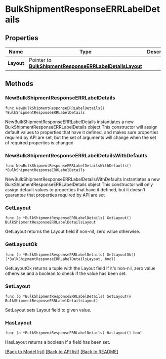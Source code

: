 # BulkShipmentResponseERRLabelDetails

## Properties

Name | Type | Description | Notes
------------ | ------------- | ------------- | -------------
**Layout** | Pointer to [**BulkShipmentResponseERRLabelDetailsLayout**](BulkShipmentResponseERRLabelDetailsLayout.md) |  | [optional] 

## Methods

### NewBulkShipmentResponseERRLabelDetails

`func NewBulkShipmentResponseERRLabelDetails() *BulkShipmentResponseERRLabelDetails`

NewBulkShipmentResponseERRLabelDetails instantiates a new BulkShipmentResponseERRLabelDetails object
This constructor will assign default values to properties that have it defined,
and makes sure properties required by API are set, but the set of arguments
will change when the set of required properties is changed

### NewBulkShipmentResponseERRLabelDetailsWithDefaults

`func NewBulkShipmentResponseERRLabelDetailsWithDefaults() *BulkShipmentResponseERRLabelDetails`

NewBulkShipmentResponseERRLabelDetailsWithDefaults instantiates a new BulkShipmentResponseERRLabelDetails object
This constructor will only assign default values to properties that have it defined,
but it doesn't guarantee that properties required by API are set

### GetLayout

`func (o *BulkShipmentResponseERRLabelDetails) GetLayout() BulkShipmentResponseERRLabelDetailsLayout`

GetLayout returns the Layout field if non-nil, zero value otherwise.

### GetLayoutOk

`func (o *BulkShipmentResponseERRLabelDetails) GetLayoutOk() (*BulkShipmentResponseERRLabelDetailsLayout, bool)`

GetLayoutOk returns a tuple with the Layout field if it's non-nil, zero value otherwise
and a boolean to check if the value has been set.

### SetLayout

`func (o *BulkShipmentResponseERRLabelDetails) SetLayout(v BulkShipmentResponseERRLabelDetailsLayout)`

SetLayout sets Layout field to given value.

### HasLayout

`func (o *BulkShipmentResponseERRLabelDetails) HasLayout() bool`

HasLayout returns a boolean if a field has been set.


[[Back to Model list]](../README.md#documentation-for-models) [[Back to API list]](../README.md#documentation-for-api-endpoints) [[Back to README]](../README.md)


